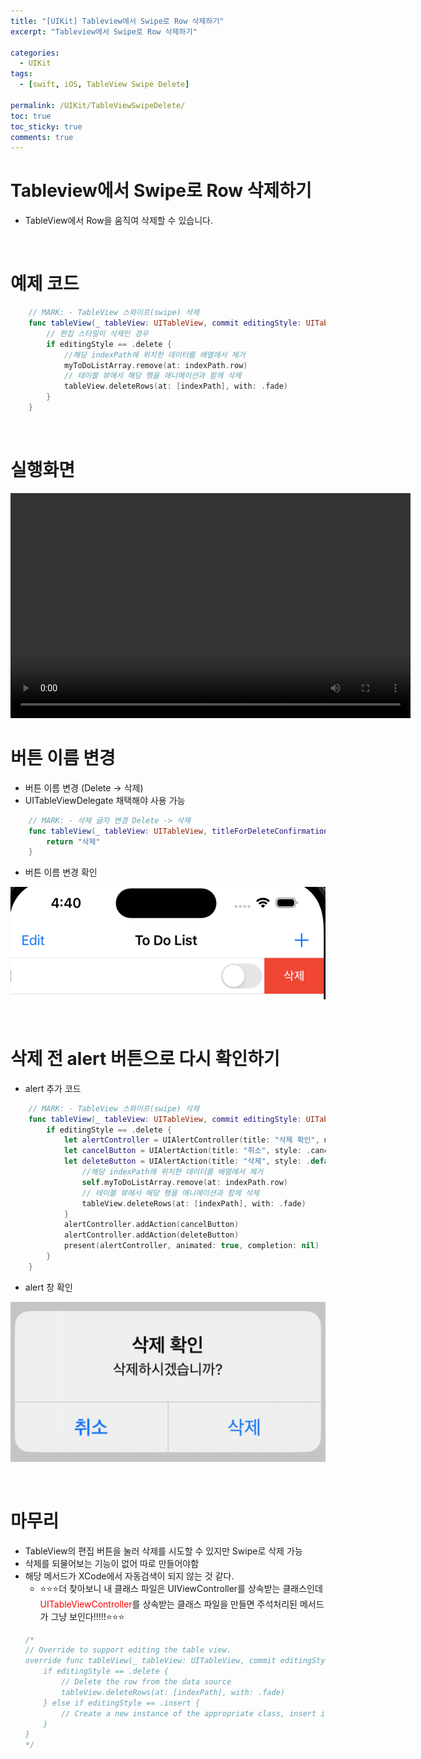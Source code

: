 ```yaml
---
title: "[UIKit] Tableview에서 Swipe로 Row 삭제하기"
excerpt: "Tableview에서 Swipe로 Row 삭제하기"
  
categories:
  - UIKit
tags:
  - [swift, iOS, TableView Swipe Delete]

permalink: /UIKit/TableViewSwipeDelete/ 
toc: true         
toc_sticky: true   
comments: true      
---
```


# Tableview에서 Swipe로 Row 삭제하기
- TableView에서 Row을 움직여 삭제할 수 있습니다. 

<br>

# 예제 코드 
```swift
    // MARK: - TableView 스와이프(swipe) 삭제
    func tableView(_ tableView: UITableView, commit editingStyle: UITableViewCell.EditingStyle, forRowAt indexPath: IndexPath) {
        // 편집 스타일이 삭제인 경우 
        if editingStyle == .delete {
            //해당 indexPath에 위치한 데이터를 배열에서 제거
            myToDoListArray.remove(at: indexPath.row)
            // 테이블 뷰에서 해당 행을 애니메이션과 함께 삭제
            tableView.deleteRows(at: [indexPath], with: .fade)
        } 
    }
```

<br>

# 실행화면 
<video width="640" height="360" controls>
    <source src="../../assets/video/2024-03-26-TableViewSwipeDelete.mov" type="video/mp4">
</video>

<br>

# 버튼 이름 변경 
- 버튼 이름 변경 (Delete -> 삭제) 
- UITableViewDelegate 채택해야 사용 가능 

```swift
    // MARK: - 삭제 글자 변경 Delete -> 삭제
    func tableView(_ tableView: UITableView, titleForDeleteConfirmationButtonForRowAt indexPath: IndexPath) -> String? {
        return "삭제"
    }
```

- 버튼 이름 변경 확인 

![alt text](../../assets/images/categories/uikit/2024-03-26-TableViewSwipeDelete1.png)

<br>

# 삭제 전 alert 버튼으로 다시 확인하기 
- alert 추가 코드 

```swift
    // MARK: - TableView 스와이프(swipe) 삭제
    func tableView(_ tableView: UITableView, commit editingStyle: UITableViewCell.EditingStyle, forRowAt indexPath: IndexPath) {
        if editingStyle == .delete {
            let alertController = UIAlertController(title: "삭제 확인", message: "삭제하시겠습니까?", preferredStyle: .alert)
            let cancelButton = UIAlertAction(title: "취소", style: .cancel)
            let deleteButton = UIAlertAction(title: "삭제", style: .default) { _ in
                //해당 indexPath에 위치한 데이터를 배열에서 제거
                self.myToDoListArray.remove(at: indexPath.row)
                // 테이블 뷰에서 해당 행을 애니메이션과 함께 삭제
                tableView.deleteRows(at: [indexPath], with: .fade)
            }
            alertController.addAction(cancelButton)
            alertController.addAction(deleteButton)
            present(alertController, animated: true, completion: nil)
        } 
    }
```
- alert 창 확인 

![alt text](../../assets/images/categories/uikit/2024-03-26-TableViewSwipeDelete2.png)

<br>

# 마무리
- TableView의 편집 버튼을 눌러 삭제를 시도할 수 있지만 Swipe로 삭제 가능 
- 삭제를 되물어보는 기능이 없어 따로 만들어야함 
- 해당 메서드가 XCode에서 자동검색이 되지 않는 것 같다. 
    - ⭐️⭐️⭐️더 찾아보니 내 클래스 파일은 UIViewController를 상속받는 클래스인데 <font color="red">UITableViewController</font>를 상속받는 클래스 파일을 만들면 주석처리된 메서드가 그냥 보인다!!!!!⭐️⭐️⭐️ 
    ```swift
    /*
    // Override to support editing the table view.
    override func tableView(_ tableView: UITableView, commit editingStyle: UITableViewCell.EditingStyle, forRowAt indexPath: IndexPath) {
        if editingStyle == .delete {
            // Delete the row from the data source
            tableView.deleteRows(at: [indexPath], with: .fade)
        } else if editingStyle == .insert {
            // Create a new instance of the appropriate class, insert it into the array, and add a new row to the table view
        }    
    }
    */
    ```